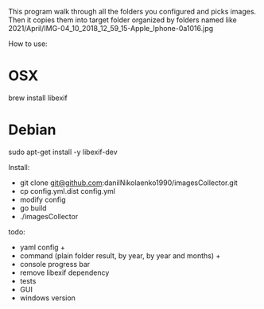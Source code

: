 This program walk through all the folders you configured and picks images. Then it copies them into target folder 
organized by folders named like 2021/April/IMG-04_10_2018_12_59_15-Apple_Iphone-0a1016.jpg 

How to use:
# OSX
brew install libexif

# Debian
sudo apt-get install -y libexif-dev

Install:
- git clone git@github.com:danilNikolaenko1990/imagesCollector.git
- cp config.yml.dist config.yml
- modify config
- go build
- ./imagesCollector

todo:
- yaml config +
- command (plain folder result, by year, by year and months) +
- console progress bar
- remove libexif dependency
- tests
- GUI
- windows version